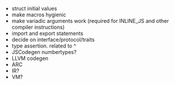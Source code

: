 - struct initial values
- make macros hygienic
- make variadic arguments work (required for INLINE_JS and other compiler instructions)
- import and export statements
- decide on interface/protocol/traits
- type assertion. related to ^
- JSCodegen numbertypes?
- LLVM codegen
- ARC
- IR?
- VM?
